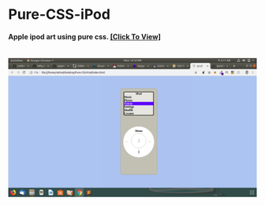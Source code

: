 # Pure-CSS-iPod
#### Apple ipod art using pure css. <a href = "https://jrathod9.github.io/Pure-CSS-iPod/">[Click To View]</a>
<br>
<img src = "Screenshot.png">

